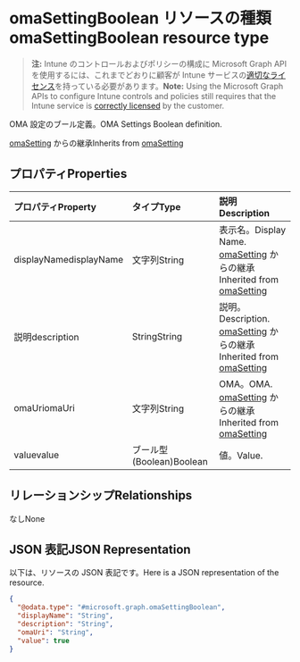 # <a name="omasettingboolean-resource-type"></a><span data-ttu-id="ece0a-101">omaSettingBoolean リソースの種類</span><span class="sxs-lookup"><span data-stu-id="ece0a-101">omaSettingBoolean resource type</span></span>

> <span data-ttu-id="ece0a-102">**注:** Intune のコントロールおよびポリシーの構成に Microsoft Graph API を使用するには、これまでどおりに顧客が Intune サービスの[適切なライセンス](https://go.microsoft.com/fwlink/?linkid=839381)を持っている必要があります。</span><span class="sxs-lookup"><span data-stu-id="ece0a-102">**Note:** Using the Microsoft Graph APIs to configure Intune controls and policies still requires that the Intune service is [correctly licensed](https://go.microsoft.com/fwlink/?linkid=839381) by the customer.</span></span>

<span data-ttu-id="ece0a-103">OMA 設定のブール定義。</span><span class="sxs-lookup"><span data-stu-id="ece0a-103">OMA Settings Boolean definition.</span></span>

<span data-ttu-id="ece0a-104">[omaSetting](../resources/intune_deviceconfig_omasetting.md) からの継承</span><span class="sxs-lookup"><span data-stu-id="ece0a-104">Inherits from [omaSetting](../resources/intune_deviceconfig_omasetting.md)</span></span>

## <a name="properties"></a><span data-ttu-id="ece0a-105">プロパティ</span><span class="sxs-lookup"><span data-stu-id="ece0a-105">Properties</span></span>
|<span data-ttu-id="ece0a-106">プロパティ</span><span class="sxs-lookup"><span data-stu-id="ece0a-106">Property</span></span>|<span data-ttu-id="ece0a-107">タイプ</span><span class="sxs-lookup"><span data-stu-id="ece0a-107">Type</span></span>|<span data-ttu-id="ece0a-108">説明</span><span class="sxs-lookup"><span data-stu-id="ece0a-108">Description</span></span>|
|:---|:---|:---|
|<span data-ttu-id="ece0a-109">displayName</span><span class="sxs-lookup"><span data-stu-id="ece0a-109">displayName</span></span>|<span data-ttu-id="ece0a-110">文字列</span><span class="sxs-lookup"><span data-stu-id="ece0a-110">String</span></span>|<span data-ttu-id="ece0a-111">表示名。</span><span class="sxs-lookup"><span data-stu-id="ece0a-111">Display Name.</span></span> <span data-ttu-id="ece0a-112">[omaSetting](../resources/intune_deviceconfig_omasetting.md) からの継承</span><span class="sxs-lookup"><span data-stu-id="ece0a-112">Inherited from [omaSetting](../resources/intune_deviceconfig_omasetting.md)</span></span>|
|<span data-ttu-id="ece0a-113">説明</span><span class="sxs-lookup"><span data-stu-id="ece0a-113">description</span></span>|<span data-ttu-id="ece0a-114">String</span><span class="sxs-lookup"><span data-stu-id="ece0a-114">String</span></span>|<span data-ttu-id="ece0a-115">説明。</span><span class="sxs-lookup"><span data-stu-id="ece0a-115">Description.</span></span> <span data-ttu-id="ece0a-116">[omaSetting](../resources/intune_deviceconfig_omasetting.md) からの継承</span><span class="sxs-lookup"><span data-stu-id="ece0a-116">Inherited from [omaSetting](../resources/intune_deviceconfig_omasetting.md)</span></span>|
|<span data-ttu-id="ece0a-117">omaUri</span><span class="sxs-lookup"><span data-stu-id="ece0a-117">omaUri</span></span>|<span data-ttu-id="ece0a-118">文字列</span><span class="sxs-lookup"><span data-stu-id="ece0a-118">String</span></span>|<span data-ttu-id="ece0a-119">OMA。</span><span class="sxs-lookup"><span data-stu-id="ece0a-119">OMA.</span></span> <span data-ttu-id="ece0a-120">[omaSetting](../resources/intune_deviceconfig_omasetting.md) からの継承</span><span class="sxs-lookup"><span data-stu-id="ece0a-120">Inherited from [omaSetting](../resources/intune_deviceconfig_omasetting.md)</span></span>|
|<span data-ttu-id="ece0a-121">value</span><span class="sxs-lookup"><span data-stu-id="ece0a-121">value</span></span>|<span data-ttu-id="ece0a-122">ブール型 (Boolean)</span><span class="sxs-lookup"><span data-stu-id="ece0a-122">Boolean</span></span>|<span data-ttu-id="ece0a-123">値。</span><span class="sxs-lookup"><span data-stu-id="ece0a-123">Value.</span></span>|

## <a name="relationships"></a><span data-ttu-id="ece0a-124">リレーションシップ</span><span class="sxs-lookup"><span data-stu-id="ece0a-124">Relationships</span></span>
<span data-ttu-id="ece0a-125">なし</span><span class="sxs-lookup"><span data-stu-id="ece0a-125">None</span></span>
## <a name="json-representation"></a><span data-ttu-id="ece0a-126">JSON 表記</span><span class="sxs-lookup"><span data-stu-id="ece0a-126">JSON Representation</span></span>
<span data-ttu-id="ece0a-127">以下は、リソースの JSON 表記です。</span><span class="sxs-lookup"><span data-stu-id="ece0a-127">Here is a JSON representation of the resource.</span></span>
<!--{
  "blockType": "resource",
  "baseType": "microsoft.graph.omaSetting",
  "@odata.type": "microsoft.graph.omaSettingBoolean"
}-->
``` json
{
  "@odata.type": "#microsoft.graph.omaSettingBoolean",
  "displayName": "String",
  "description": "String",
  "omaUri": "String",
  "value": true
}
```



